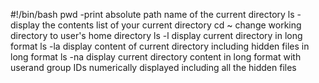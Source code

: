 #!/bin/bash
pwd -print absolute path name of the current directory
ls -display the contents list of your current directory
cd ~  change working directory to user's home directory
ls -l display current directory in long format
ls -la display content of current directory including hidden files in long format
ls -na display current directory content in long format with userand group IDs numerically displayed including all the hidden files

